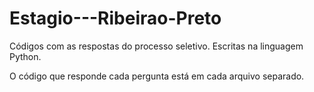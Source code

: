 # Estagio---Ribeirao-Preto
Códigos com as respostas do processo seletivo. Escritas na linguagem Python.

O código que responde cada pergunta está em cada arquivo separado.